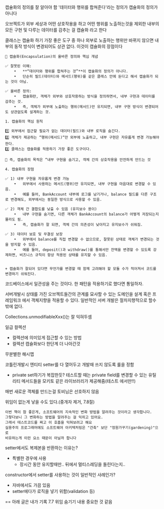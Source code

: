 캡슐화의 정의를 잘 알아야 함
'데이터와 행위를 합쳐준다'라는 정의가 캡슐화의 정의가 아니다

오브젝트가 외부 세상과 어떤 상호작용을 하고 어떤 행위를 노출하는것을 제외한
내부의 모든 구현 및 다루는 데이터를 감추는 걸 캡슐화 라고 한다

클래스는 캡슐화 하기 가장 좋은 도구 중 하나
외부로 노출하는 행위만 바뀌지 않으면 내부의 동작 방식이 변경되어도
상관 없다. 이것이 캡슐화의 장점이다

```text
📌 캡슐화(Encapsulation)의 올바른 정의와 핵심 개념

✅ 잘못된 이해:
	•	**“데이터와 행위를 합쳐주는 것”**이 캡슐화의 정의가 아니다.
	•	단순히 필드(데이터)와 메서드(행위)를 같은 클래스 안에 둔다고 해서 캡슐화가 되는 것이 아님.

✅ 올바른 정의:
	•	캡슐화란, 객체가 외부와 상호작용하는 방식을 정의하면서, 내부 구현과 데이터를 감추는 것.
	•	즉, 객체가 외부에 노출하는 행위(메서드)만 유지되면, 내부 구현 방식이 변경되어도 상관없도록 설계하는 것.
	
1. 캡슐화의 핵심 원칙

1️⃣ 외부에서 접근할 필요가 없는 데이터(필드)와 내부 로직을 숨긴다.
2️⃣ 객체가 제공하는 “행위(메서드)“만 외부에 노출하고, 내부 구현은 자유롭게 변경 가능해야 한다.
3️⃣ 클래스는 캡슐화를 적용하기 가장 좋은 도구이다.

📌 즉, 캡슐화의 목적은 “내부 구현을 숨기고, 객체 간의 상호작용을 안전하게 만드는 것

4. 캡슐화의 장점

✅ 1) 내부 구현을 자유롭게 변경 가능
	•	외부에서 사용하는 메서드(행위)만 유지되면, 내부 구현을 마음대로 변경할 수 있음.
	•	예를 들어, BankAccount 내부에 로그를 남기거나, balance 필드를 다른 구조로 변경해도, 외부에서는 동일한 방식으로 사용할 수 있음.

✅ 2) 객체 간 결합도를 낮출 수 있음 (유지보수 용이)
	•	내부 구현을 숨기면, 다른 객체가 BankAccount의 balance가 어떻게 저장되는지 몰라도 됨.
	•	즉, 캡슐화가 잘 되면, 객체 간의 의존성이 낮아지고 유지보수가 쉬워짐.

✅ 3) 데이터 보호 및 무결성 보장
	•	외부에서 balance를 직접 변경할 수 없으므로, 잘못된 상태로 객체가 변경되는 것을 방지할 수 있음.
	•	예를 들어, deposit()과 withdraw()를 통해서만 잔액을 변경할 수 있도록 강제하면, 비즈니스 규칙이 항상 적용된 상태를 유지할 수 있음.
	
	
+ 캡슐화가 잘되어 있다면 무언가를 변경할 때 함께 고려해야 할 모듈 수가 적어져서 코드를 변경하기 쉬워진다.
```

코드베이스에서 일관성을 주는 것이다. 한 패턴을 적용하기로 했다면 통일하자.

서버개발시 상태를 가진 오브젝트들간의 관계를 묘사할 수 있는 도메인을 설계 혹은 프레임워크 에서 객체지향을 적용할 수 있다.
일반적인 서버 개발은 절차지향적으로 할수밖에 없다.

Collections.unmodifiableXxx()는 잘 익혀두셈

일급 컬렉션
- 컬렉션에 의미있게 접근할 수 있는 방법
- 컬렉션 캡슐화보다 한단계 더 나아간것

무분별한 해시맵

코틀린개발시 엔티티 setter를 다 열어두고 개발때 쓰지 않도록 룰을 정함
- private set하기가 복잡한듯?
테스트할 때는 private field를 변경할 수 있는 유틸리티 메서드들을 모키토 같은 라이브러리가 제공해줌(테스트 에서만!!)

매번 새로운 객체를 만드는걸 토비님은 선호하지 않음

위임이 없는게 낳을 수도 있다.(중개자 제거, 7.8절)

```
이번 책이 참 좋은게, 소프트웨어의 지속적인 변화 방법을 알려주는 것이라고 생각합니다. 
그렇다보니 그 변화하는 방법을 알려주는 걸 익히고 있어요.
그래서 테스트코드를 짜고 이 호흡을 익혀보려고 해요
실용주의 프로그래머에도 소프트웨어 아키텍처링은 "건축" 보단 "정원가꾸기(gardening)"으로 
비유하는게 이런 요소 때문이 아닐까 합니다
```

setter에서도 복제본을 반환하는 이유는?
- 특별한 경우에 사용
  - 장시간 동안 유지할때만.. 뒤에서 멀티스레딩을 돌린다는지..

constructor에서 setter를 사용하는 것이 일반적인 사례인가?
- 자바에서도 가끔 있음
- setter에다가 로직을 넣기 위함(validation 등)


== 아래 글은 내가 기록
7.7 위임 숨기기 내용 중요한 것 같음
